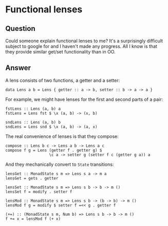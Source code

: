 
# Functional lenses

## Question
        
Could someone explain functional lenses to me? It's a surprisingly difficult subject to google for and I haven't made any progress. All I know is that they provide similar get/set functionality than in OO.

## Answer
        
A lens consists of two functions, a getter and a setter:

    data Lens a b = Lens { getter :: a -> b, setter :: b -> a -> a }
    

For example, we might have lenses for the first and second parts of a pair:

    fstLens :: Lens (a, b) a
    fstLens = Lens fst $ \x (a, b) -> (x, b)
    
    sndLens :: Lens (a, b) b
    sndLens = Lens snd $ \x (a, b) -> (a, x)
    

The real convenience of lenses is that they compose:

    compose :: Lens b c -> Lens a b -> Lens a c
    compose f g = Lens (getter f . getter g) $
                       \c a -> setter g (setter f c (getter g a)) a
    

And they mechanically convert to `State` transitions:

    lensGet :: MonadState s m => Lens s a -> m a
    lensGet = gets . getter
    
    lensSet :: MonadState s m => Lens s b -> b -> m ()
    lensSet f = modify . setter f
    
    lensMod :: MonadState s m => Lens s b -> (b -> b) -> m ()
    lensMod f g = modify $ setter f =<< g . getter f
    
    (+=) :: (MonadState s m, Num b) => Lens s b -> b -> m ()
    f += x = lensMod f (+ x)
